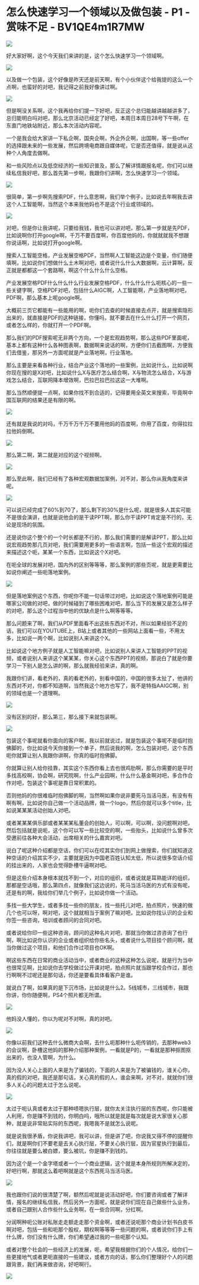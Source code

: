 # 怎么快速学习一个领域以及做包装 - P1 - 赏味不足 - BV1QE4m1R7MW

![](img/83e737a0b2c700f9d64796b6e5ae19d5_0.png)

好大家好啊，这个今天我们来讲的是，这个怎么快速学习一个领域啊。

![](img/83e737a0b2c700f9d64796b6e5ae19d5_2.png)

以及做一个包装，这个好像是昨天还是前天啊，有个小伙伴这个给我提的这么一个点啊，也蛮好的对吧，我记得之前我好像讲过啊。



![](img/83e737a0b2c700f9d64796b6e5ae19d5_4.png)

但是啊没关系啊，这个我再给你们提一下好吧，反正这个总归能越讲越越讲多了，总归能明白吗对吧，那么北京活动已经定了好吧，本周日本周日28号下午啊，在东直门地铁站附近，那么本次活动内容呢。

一个是我会给大家讲一下私企啊，国央企啊，外企外企啊，出国啊，等一些offer的选择跟未来的一些发展，然后跨境电商跟自媒体呢，它是否还值得，就是说从这种个人角度去做啊。

和一些风险点以及低空经济的一些知识普及，那么了解详情跟报名呢，你们可以继续私信我好吧，那么首先第一步啊，我跟你们讲啊，怎么快速学习一个领域。



![](img/83e737a0b2c700f9d64796b6e5ae19d5_6.png)

很简单，第一步啊先搜索PDF，什么意思啊，我们举个例子，比如说去年啊我去讲这个人工智能啊，当然这个本来我他妈也不是这个行业或领域的。



![](img/83e737a0b2c700f9d64796b6e5ae19d5_8.png)

对吧，但是你让我讲呢，只要给我钱，我也可以讲对吧，那么第一步就是先PDF，比如说啊你打开google啊，千万不要百度啊，你百度他妈的，你就就就我不想跟你说话啊，比如说打开google啊。

搜索人工智能空格，产业发展空格PDF，当然啊人工智能这边是个变量，你们随便填啊，比如说你们想做什么土木啊对吧，或者说什么什么大数据啊，云计算啊，反正就是都都这一个套路啊，啊这个什么什么什么空格。

产业发展空格PDF什么什么什么行业发展空格PDF，什么什么什么呃核心的一些一些关键字啊，空格PDF对吧，包括什么AIGC啊，人工智能啊，产业落地啊对吧，PDF啊，那么基本上呢google啊。

大概前三页它都能有一些能用的啊，呃你们去查的时候直接去点开，就是搜索隐形出来的，就直接是PDF的这种链接，你懂吗，就不要去在什么什么打开一个网页，或者怎么样的，你就打开一个PDF啊。

那么我们的PDF搜索呢无非两个方向，一个是宏观趋势啊，那么这些PDF里面呢，基本上都有这种什么各种图表啊，数据啊来说话的啊，方便你们去截图啊，方便我们去借鉴，那另外一方面呢就是产业落地啊，行业落地。

那么主要是来看各种行业，结合产业这个落地的一些案例，比如说什么，比如说啊你现在搜的是X对吧，比如说什么X与医疗怎么结合啊，X与物流怎么结合，X与游戏怎么结合，互联网降本增效啊，巴拉巴拉巴拉这这一大堆啊。

那么当然顺便提一点啊，如果你找不到合适的，记得要用全英文来搜索，毕竟啊中国互联网的结果还是有限的啊。

![](img/83e737a0b2c700f9d64796b6e5ae19d5_10.png)

还有就是我说的对吗，千万千万千万不要用他妈的百度啊，你用了百度，你得拉拉拉他妈倒啊。

![](img/83e737a0b2c700f9d64796b6e5ae19d5_12.png)

那么第二啊，第二就是对应的这个视频啊。

![](img/83e737a0b2c700f9d64796b6e5ae19d5_14.png)

那么至此啊，我们已经有了各种宏观数据加案例，对不对，那么你从我角度来讲呢。

![](img/83e737a0b2c700f9d64796b6e5ae19d5_16.png)

可以说已经完成了60%到70了，那么剩下的30%是什么呢，就是很多人其实可能不是很会演讲，也就是说他会的是干读PPT啊，那么你干读PPT肯定是不行的，无论是现场的氛围。

还是说你这个整个的一个时长都是不行的，那么我们需要的是解读PPT，那么比如说宏观趋势那几页对吧，我们需要用更多的一些语言啊，包括一些这个宏观的描述来描述这个呃，某某一个东西，比如说这个X对吧。

在呃全球的发展对吧，国内外的区别等等等，那么案例的那些页呢，就是更需要比如说你阐述一些呃落地案例。

![](img/83e737a0b2c700f9d64796b6e5ae19d5_18.png)

但是落地案例这个东西，你呢你不能一句话带过对吧，比如说这个落地案例可能是哪家公司做的对吧，做的时候碰到了哪些困难对吧，那么当下的发展又是怎么样子的对吧，那么这个过程当中他的优缺点是什么啊等等等。

那么问题来了啊，我们从PDF里面看不出这些东西对不对，所以如果经验不足的话，我们可以在YOUTUBE上，B站上或者其他的一些网站上面看一些，不用太多，比如说一两个啊，比如说别人来讲这个X。

比如说这个地方例子就是人工智能嘛对吧，比如说别人来讲人工智能的PPT的视频，或者说别人来讲这个某某某，你关心这个东西PPT的视频，那说白了就是你要学习一下别人是怎么讲的啊，那么就我经验来讲，真的啊。

我跟你们讲，看老外的，真的看老外的，别看中国的，中国的很多太扯了，他讲的东西对不对，你都不知道啊，当然我这个地方也写了，我不是特指AAIGC啊，别的领域也是一个道理啊。



![](img/83e737a0b2c700f9d64796b6e5ae19d5_20.png)

没有区别的好，那么第三，那么接下来就包装啊。

![](img/83e737a0b2c700f9d64796b6e5ae19d5_22.png)

包装这个事呢就看你面向的客户啊，我以前就说过，就是包装这个事呢不是临时抱佛脚的，你比如说今天你接到一个单子，然后说我的啊，怎么包装对吧，这个东西呃你就算让别人我跟你讲啊，你真的临时抱佛脚。

你就算让别人给你挂靠，其实这个东西你看上去也很鸡肋啊，那么你需要的是平时多找高校啊，协会啊，研究院啊，什么产业园啊，什么什么基金啊对吧，多合作合作对吧，包装这个事呢是靠日常积累的。

否则他妈的你很难临时抱佛脚的啊，当然啊如果你说非要死马当活马医，有没有有啊有啊，比如说你自己做一个活动品牌，做一个logo，然后你就可以多个title，比如说某某某活动创始人对吧。

或者某某某俱乐部或者某某某私董会的创始人，可以啊，可以啊，没问题啊对吧，然后包括就是说呃，这个你可以写一些比较空的啊，一些抬头，比如说什么曾多次受邀前往各种大会活动，出席相关的什么嘉宾对吧。

说白了呢这种介绍都是空话，你们可以在哎其实你们到网上做搜索，你们就知道这种空话的介绍其实不少，主要就是因为中国老百姓认知太低，所以说很多空话介绍的挂出来的，人家也会觉得卧槽牛逼啊对吧。

但是这些介绍本身根本就找不到一个，对应的组织，或者说就是耳熟能详的组织，那都是空话哦，那么第四点，就像我们这边说的，死马当活马医的方式有没有呢，还是有的啊，我给你们举几个例子，比如说你做一个活动。

多找一些大学生，或者多找一些你的朋友，找一些托儿对吧，拍点照片，快速的做几个也可以呀，啊对吧，这个就就相当于案例了嘛对吧，比如说你找认识的企业和你签一些咨询，培训或者顾问的合同对吧。

或者说给你印一些这种咨询，顾问的这种名片对吧，那就当你做过咨咨询了也行啊，啊比如说你认识的企业或者组织给你些名头，或者说什么项目挂个顾问啊，就当你做过这个项目，和他们合作过项目也OK啊。

啊这些东西在日常的商业活动当中，或者商业的这种这种怎么说呢，就是行为当中也很常见啊，比如说你去学校做过公开课对吧，拍点照片就当跟学校合作过，那也行啊啊不过呢还是那句话，你还是要看具体看客户是谁。

就说白了啊，如果真的是下沉市场，比如说是什么2。5线城市，三线城市，我跟你讲，你你随便啊，PS4个照片都无所谓。



![](img/83e737a0b2c700f9d64796b6e5ae19d5_24.png)

他妈没人懂的，你以为呢对不对啊，真的对吧。

![](img/83e737a0b2c700f9d64796b6e5ae19d5_26.png)

你像以前我们这种去什么微商大会啊，去什么呃那种什么呃传销的，去那种web3的会议啊，卧槽这他妈的那种介绍那种案例，一看就是P的，一看就是那种抠图抠出来的，也没人管啊，为什么。

因为没人关心上面的人来是为了骗钱的，下面的人来是为了被骗钱的，谁关心你，真的假的对吧，我还是那句话，关心真的假的人，谁会来啊，对不对，就就你们很多人关心的问题太过于怎么说呢。



![](img/83e737a0b2c700f9d64796b6e5ae19d5_28.png)

太过于呃认真或者太过于那种啧嗯执行层，就你太关注执行层的东西呢，你只能被人利用，你是赚不到钱的，你明白吗，哦所以就是就是每次就是说大家很关心那种，就是说非常贴实际的东西呢，我嗯我不是就怎么说呢。

就是说我很矛盾，你说我讲吧，我可以讲，但是讲了吧，你说我又得不停的提醒你们，就是啊你们不要老是去关心执行层，不要关心执行层，因为官星执行到最后，你往往就是要么被白嫖，要么被坑，你是赚不到钱的。

因为这个是一个金字塔或者一个一个商业逻辑，这个就是本身所规则所解决定的，好吧行啊，那就这么着吧啊就是这个东西死马当活马医。



![](img/83e737a0b2c700f9d64796b6e5ae19d5_30.png)

我也跟你们说的很清楚了啊，额然后呢就是说活动好吧，你们要咨询或者了解详情，报名的继续私信我，然后另外一方面呢，就是说你们现在自己做些什么业务，或者自己跟别人合作些什么业务啊，在一些合同啊，分红啊。

分润啊种呃公账对私账走走额走走那个资金啊，或者还说呃那个商业计划书白皮书啊对吧，包括一些和呃那个股权，期权啊等等等一些问题的啊，或者说你们手上有什么牌，你们没有什么牌，你们希望通过我的一些呃那个认知。

或者对整个社会的一些经济上的发展，呃，希望我根据你们的个人情况，给你们一些更接地气或者更呃直接的一些建议，或者方向的话，那么你们整理好个人的问题跟背景，我们再来做咨询，好吧啊行。



![](img/83e737a0b2c700f9d64796b6e5ae19d5_32.png)